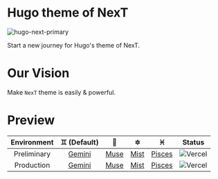 # Hugo theme of NexT

![hugo-next-primary](https://lisenhui.gitee.io/imgs/hugo-next/logo/hugo-next-primary.png)

Start a new journey for Hugo's theme of NexT.

# Our Vision

Make `NexT` theme is easily & powerful.

# Preview 

| Environment | :gemini: (**Default**) | :heart_decoration: | :six_pointed_star: | :pisces: | Status |
| :---: | :---: | :---: | :---: | :---: | :---: |
| Preliminary | [Gemini](https://hugo-next-dev.vercel.app/) | [Muse](https://hugo-next-dev.vercel.app/muse/) | [Mist](https://hugo-next-dev.vercel.app/mist/) | [Pisces](https://hugo-next-dev.vercel.app/pisces/) | ![Vercel](https://therealsujitk-vercel-badge.vercel.app/?app=hugo-next-dev&style=for-the-badge) |
| Production | [Gemini](https://hugo-next-prod.vercel.app/) | [Muse](https://hugo-next-prod.vercel.app/muse/) | [Mist](https://hugo-next-prod.vercel.app/mist/) | [Pisces](https://hugo-next-prod.vercel.app/pisces/) | ![Vercel](https://therealsujitk-vercel-badge.vercel.app/?app=hugo-next-prod&style=for-the-badge) |